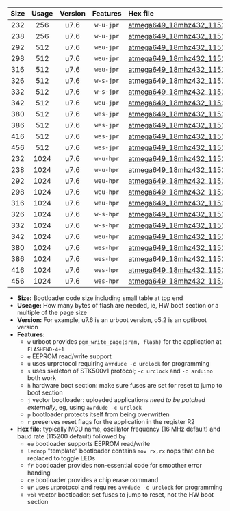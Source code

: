 |Size|Usage|Version|Features|Hex file|
|:-:|:-:|:-:|:-:|:--|
|232|256|u7.6|`w-u-jpr`|[atmega649_18mhz432_115200bps_ur_vbl.hex](https://raw.githubusercontent.com/stefanrueger/urboot/main//atmega649_18mhz432_115200bps_ur_vbl.hex)|
|238|256|u7.6|`w-u-jpr`|[atmega649_18mhz432_115200bps_lednop_ur_vbl.hex](https://raw.githubusercontent.com/stefanrueger/urboot/main//atmega649_18mhz432_115200bps_lednop_ur_vbl.hex)|
|292|512|u7.6|`weu-jpr`|[atmega649_18mhz432_115200bps_ee_ur_vbl.hex](https://raw.githubusercontent.com/stefanrueger/urboot/main//atmega649_18mhz432_115200bps_ee_ur_vbl.hex)|
|298|512|u7.6|`weu-jpr`|[atmega649_18mhz432_115200bps_ee_lednop_ur_vbl.hex](https://raw.githubusercontent.com/stefanrueger/urboot/main//atmega649_18mhz432_115200bps_ee_lednop_ur_vbl.hex)|
|316|512|u7.6|`weu-jpr`|[atmega649_18mhz432_115200bps_ee_lednop_fr_ur_vbl.hex](https://raw.githubusercontent.com/stefanrueger/urboot/main//atmega649_18mhz432_115200bps_ee_lednop_fr_ur_vbl.hex)|
|326|512|u7.6|`w-s-jpr`|[atmega649_18mhz432_115200bps_vbl.hex](https://raw.githubusercontent.com/stefanrueger/urboot/main//atmega649_18mhz432_115200bps_vbl.hex)|
|332|512|u7.6|`w-s-jpr`|[atmega649_18mhz432_115200bps_lednop_vbl.hex](https://raw.githubusercontent.com/stefanrueger/urboot/main//atmega649_18mhz432_115200bps_lednop_vbl.hex)|
|342|512|u7.6|`weu-jpr`|[atmega649_18mhz432_115200bps_ee_lednop_fr_ce_ur_vbl.hex](https://raw.githubusercontent.com/stefanrueger/urboot/main//atmega649_18mhz432_115200bps_ee_lednop_fr_ce_ur_vbl.hex)|
|380|512|u7.6|`wes-jpr`|[atmega649_18mhz432_115200bps_ee_vbl.hex](https://raw.githubusercontent.com/stefanrueger/urboot/main//atmega649_18mhz432_115200bps_ee_vbl.hex)|
|386|512|u7.6|`wes-jpr`|[atmega649_18mhz432_115200bps_ee_lednop_vbl.hex](https://raw.githubusercontent.com/stefanrueger/urboot/main//atmega649_18mhz432_115200bps_ee_lednop_vbl.hex)|
|416|512|u7.6|`wes-jpr`|[atmega649_18mhz432_115200bps_ee_lednop_fr_vbl.hex](https://raw.githubusercontent.com/stefanrueger/urboot/main//atmega649_18mhz432_115200bps_ee_lednop_fr_vbl.hex)|
|456|512|u7.6|`wes-jpr`|[atmega649_18mhz432_115200bps_ee_lednop_fr_ce_vbl.hex](https://raw.githubusercontent.com/stefanrueger/urboot/main//atmega649_18mhz432_115200bps_ee_lednop_fr_ce_vbl.hex)|
|232|1024|u7.6|`w-u-hpr`|[atmega649_18mhz432_115200bps_ur.hex](https://raw.githubusercontent.com/stefanrueger/urboot/main//atmega649_18mhz432_115200bps_ur.hex)|
|238|1024|u7.6|`w-u-hpr`|[atmega649_18mhz432_115200bps_lednop_ur.hex](https://raw.githubusercontent.com/stefanrueger/urboot/main//atmega649_18mhz432_115200bps_lednop_ur.hex)|
|292|1024|u7.6|`weu-hpr`|[atmega649_18mhz432_115200bps_ee_ur.hex](https://raw.githubusercontent.com/stefanrueger/urboot/main//atmega649_18mhz432_115200bps_ee_ur.hex)|
|298|1024|u7.6|`weu-hpr`|[atmega649_18mhz432_115200bps_ee_lednop_ur.hex](https://raw.githubusercontent.com/stefanrueger/urboot/main//atmega649_18mhz432_115200bps_ee_lednop_ur.hex)|
|316|1024|u7.6|`weu-hpr`|[atmega649_18mhz432_115200bps_ee_lednop_fr_ur.hex](https://raw.githubusercontent.com/stefanrueger/urboot/main//atmega649_18mhz432_115200bps_ee_lednop_fr_ur.hex)|
|326|1024|u7.6|`w-s-hpr`|[atmega649_18mhz432_115200bps.hex](https://raw.githubusercontent.com/stefanrueger/urboot/main//atmega649_18mhz432_115200bps.hex)|
|332|1024|u7.6|`w-s-hpr`|[atmega649_18mhz432_115200bps_lednop.hex](https://raw.githubusercontent.com/stefanrueger/urboot/main//atmega649_18mhz432_115200bps_lednop.hex)|
|342|1024|u7.6|`weu-hpr`|[atmega649_18mhz432_115200bps_ee_lednop_fr_ce_ur.hex](https://raw.githubusercontent.com/stefanrueger/urboot/main//atmega649_18mhz432_115200bps_ee_lednop_fr_ce_ur.hex)|
|380|1024|u7.6|`wes-hpr`|[atmega649_18mhz432_115200bps_ee.hex](https://raw.githubusercontent.com/stefanrueger/urboot/main//atmega649_18mhz432_115200bps_ee.hex)|
|386|1024|u7.6|`wes-hpr`|[atmega649_18mhz432_115200bps_ee_lednop.hex](https://raw.githubusercontent.com/stefanrueger/urboot/main//atmega649_18mhz432_115200bps_ee_lednop.hex)|
|416|1024|u7.6|`wes-hpr`|[atmega649_18mhz432_115200bps_ee_lednop_fr.hex](https://raw.githubusercontent.com/stefanrueger/urboot/main//atmega649_18mhz432_115200bps_ee_lednop_fr.hex)|
|456|1024|u7.6|`wes-hpr`|[atmega649_18mhz432_115200bps_ee_lednop_fr_ce.hex](https://raw.githubusercontent.com/stefanrueger/urboot/main//atmega649_18mhz432_115200bps_ee_lednop_fr_ce.hex)|

- **Size:** Bootloader code size including small table at top end
- **Useage:** How many bytes of flash are needed, ie, HW boot section or a multiple of the page size
- **Version:** For example, u7.6 is an urboot version, o5.2 is an optiboot version
- **Features:**
  + `w` urboot provides `pgm_write_page(sram, flash)` for the application at `FLASHEND-4+1`
  + `e` EEPROM read/write support
  + `u` uses urprotocol requiring `avrdude -c urclock` for programming
  + `s` uses skeleton of STK500v1 protocol; `-c urclock` and `-c arduino` both work
  + `h` hardware boot section: make sure fuses are set for reset to jump to boot section
  + `j` vector bootloader: uploaded applications *need to be patched externally*, eg, using `avrdude -c urclock`
  + `p` bootloader protects itself from being overwritten
  + `r` preserves reset flags for the application in the register R2
- **Hex file:** typically MCU name, oscillator frequency (16 MHz default) and baud rate (115200 default) followed by
  + `ee` bootloader supports EEPROM read/write
  + `lednop` "template" bootloader contains `mov rx,rx` nops that can be replaced to toggle LEDs
  + `fr` bootloader provides non-essential code for smoother error handing
  + `ce` bootloader provides a chip erase command
  + `ur` uses urprotocol and requires `avrdude -c urclock` for programming
  + `vbl` vector bootloader: set fuses to jump to reset, not the HW boot section
